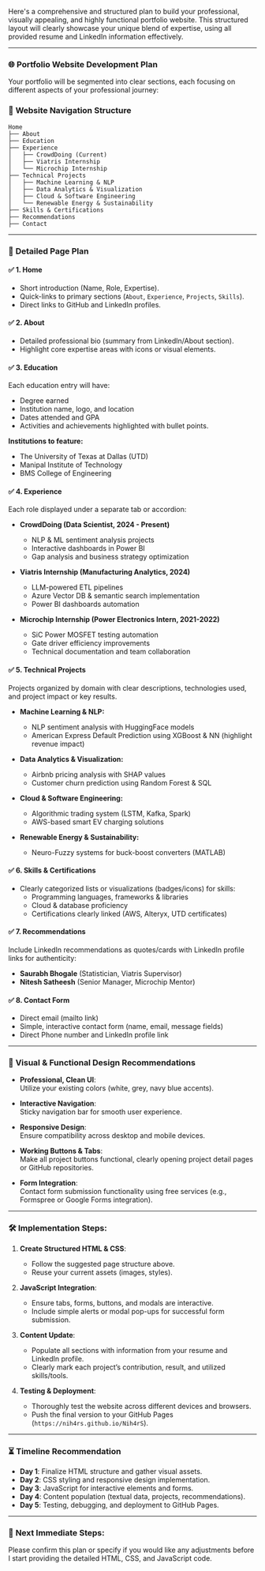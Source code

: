 Here's a comprehensive and structured plan to build your professional, visually appealing, and highly functional portfolio website. This structured layout will clearly showcase your unique blend of expertise, using all provided resume and LinkedIn information effectively.  

---

### 🌐 Portfolio Website Development Plan

Your portfolio will be segmented into clear sections, each focusing on different aspects of your professional journey:

### 📌 **Website Navigation Structure**

```
Home
├── About
├── Education
├── Experience
│   ├── CrowdDoing (Current)
│   ├── Viatris Internship
│   └── Microchip Internship
├── Technical Projects
│   ├── Machine Learning & NLP
│   ├── Data Analytics & Visualization
│   ├── Cloud & Software Engineering
│   └── Renewable Energy & Sustainability
├── Skills & Certifications
├── Recommendations
├── Contact
```

---

### 🚀 **Detailed Page Plan**

#### ✅ **1. Home**
- Short introduction (Name, Role, Expertise).
- Quick-links to primary sections (`About`, `Experience`, `Projects`, `Skills`).
- Direct links to GitHub and LinkedIn profiles.

#### ✅ **2. About**
- Detailed professional bio (summary from LinkedIn/About section).
- Highlight core expertise areas with icons or visual elements.

#### ✅ **3. Education**
Each education entry will have:
- Degree earned
- Institution name, logo, and location
- Dates attended and GPA
- Activities and achievements highlighted with bullet points.

**Institutions to feature:**
- The University of Texas at Dallas (UTD)
- Manipal Institute of Technology
- BMS College of Engineering

#### ✅ **4. Experience**
Each role displayed under a separate tab or accordion:

- **CrowdDoing (Data Scientist, 2024 - Present)**
  - NLP & ML sentiment analysis projects
  - Interactive dashboards in Power BI
  - Gap analysis and business strategy optimization

- **Viatris Internship (Manufacturing Analytics, 2024)**
  - LLM-powered ETL pipelines
  - Azure Vector DB & semantic search implementation
  - Power BI dashboards automation

- **Microchip Internship (Power Electronics Intern, 2021-2022)**
  - SiC Power MOSFET testing automation
  - Gate driver efficiency improvements
  - Technical documentation and team collaboration

#### ✅ **5. Technical Projects**
Projects organized by domain with clear descriptions, technologies used, and project impact or key results.

- **Machine Learning & NLP:**
  - NLP sentiment analysis with HuggingFace models
  - American Express Default Prediction using XGBoost & NN (highlight revenue impact)

- **Data Analytics & Visualization:**
  - Airbnb pricing analysis with SHAP values
  - Customer churn prediction using Random Forest & SQL
  
- **Cloud & Software Engineering:**
  - Algorithmic trading system (LSTM, Kafka, Spark)
  - AWS-based smart EV charging solutions

- **Renewable Energy & Sustainability:**
  - Neuro-Fuzzy systems for buck-boost converters (MATLAB)

#### ✅ **6. Skills & Certifications**
- Clearly categorized lists or visualizations (badges/icons) for skills:
  - Programming languages, frameworks & libraries
  - Cloud & database proficiency
  - Certifications clearly linked (AWS, Alteryx, UTD certificates)

#### ✅ **7. Recommendations**
Include LinkedIn recommendations as quotes/cards with LinkedIn profile links for authenticity:

- **Saurabh Bhogale** (Statistician, Viatris Supervisor)
- **Nitesh Satheesh** (Senior Manager, Microchip Mentor)

#### ✅ **8. Contact Form**
- Direct email (mailto link)
- Simple, interactive contact form (name, email, message fields)
- Direct Phone number and LinkedIn profile link

---

### 🎨 **Visual & Functional Design Recommendations**

- **Professional, Clean UI**:  
  Utilize your existing colors (white, grey, navy blue accents).
  
- **Interactive Navigation**:  
  Sticky navigation bar for smooth user experience.

- **Responsive Design**:  
  Ensure compatibility across desktop and mobile devices.

- **Working Buttons & Tabs**:  
  Make all project buttons functional, clearly opening project detail pages or GitHub repositories.

- **Form Integration**:  
  Contact form submission functionality using free services (e.g., Formspree or Google Forms integration).

---

### 🛠️ **Implementation Steps:**

1. **Create Structured HTML & CSS**:
   - Follow the suggested page structure above.
   - Reuse your current assets (images, styles).

2. **JavaScript Integration**:
   - Ensure tabs, forms, buttons, and modals are interactive.
   - Include simple alerts or modal pop-ups for successful form submission.

3. **Content Update**:
   - Populate all sections with information from your resume and LinkedIn profile.
   - Clearly mark each project’s contribution, result, and utilized skills/tools.

4. **Testing & Deployment**:
   - Thoroughly test the website across different devices and browsers.
   - Push the final version to your GitHub Pages (`https://nih4rs.github.io/Nih4rS`).

---

### ⏳ **Timeline Recommendation**

- **Day 1**: Finalize HTML structure and gather visual assets.
- **Day 2**: CSS styling and responsive design implementation.
- **Day 3**: JavaScript for interactive elements and forms.
- **Day 4**: Content population (textual data, projects, recommendations).
- **Day 5**: Testing, debugging, and deployment to GitHub Pages.

---

### 🎯 **Next Immediate Steps**:
Please confirm this plan or specify if you would like any adjustments before I start providing the detailed HTML, CSS, and JavaScript code.
